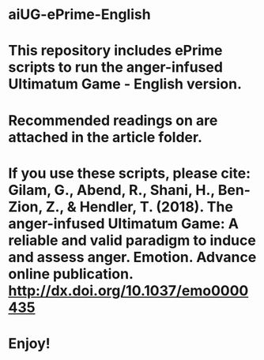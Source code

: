 # aiUG-ePrime-English

# This repository includes ePrime scripts to run the anger-infused Ultimatum Game - English version.

# Recommended readings on are attached in the article folder.

# If you use these scripts, please cite: Gilam, G., Abend, R., Shani, H., Ben-Zion, Z., & Hendler, T. (2018). The anger-infused Ultimatum Game: A reliable and valid paradigm to induce and assess anger. Emotion. Advance online publication. http://dx.doi.org/10.1037/emo0000435

# Enjoy!
